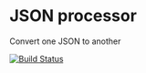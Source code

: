 # JSON processor
Convert one JSON to another

[![Build Status](https://travis-ci.org/huntflow/json-processor.svg?branch=master)](https://travis-ci.org/huntflow/json-processor)
